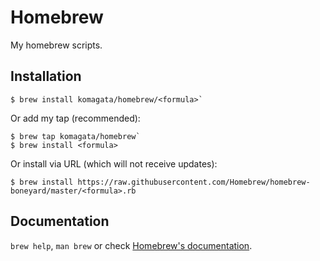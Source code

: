 # Homebrew

My homebrew scripts.

## Installation

```shell
$ brew install komagata/homebrew/<formula>`
```

Or add my tap (recommended):

```shell
$ brew tap komagata/homebrew`
$ brew install <formula>
```

Or install via URL (which will not receive updates):

```shell
$ brew install https://raw.githubusercontent.com/Homebrew/homebrew-boneyard/master/<formula>.rb
```

## Documentation

`brew help`, `man brew` or check [Homebrew's documentation](https://github.com/Homebrew/homebrew/tree/master/share/doc/homebrew#readme).

